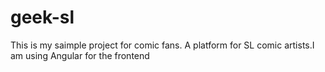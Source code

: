 # geek-sl
This is my saimple project for comic fans. A platform for SL comic artists.I am using Angular for the frontend
